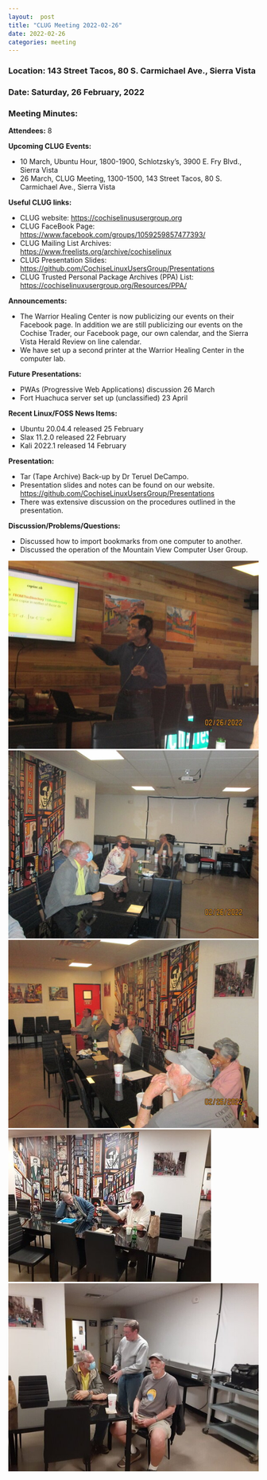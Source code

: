```yaml
---
layout:  post
title: "CLUG Meeting 2022-02-26"
date: 2022-02-26
categories: meeting
---
```


### Location: 143 Street Tacos, 80 S. Carmichael Ave., Sierra Vista

### Date: Saturday, 26 February, 2022

### Meeting Minutes:

**Attendees:** 8

**Upcoming CLUG Events:**
 * 10 March, Ubuntu Hour, 1800-1900, Schlotzsky’s, 3900 E. Fry Blvd., Sierra Vista 
 * 26 March, CLUG Meeting, 1300-1500, 143 Street Tacos, 80 S. Carmichael Ave., Sierra Vista

**Useful CLUG links:**
 * CLUG website:  https://cochiselinususergroup.org
 * CLUG FaceBook Page:  https://www.facebook.com/groups/1059259857477393/
 * CLUG Mailing List Archives:  https://www.freelists.org/archive/cochiselinux
 * CLUG Presentation Slides:  https://github.com/CochiseLinuxUsersGroup/Presentations
 * CLUG Trusted Personal Package Archives (PPA) List: https://cochiselinuxusergroup.org/Resources/PPA/

**Announcements:**
 * The Warrior Healing Center is now publicizing our events on their Facebook page.  In addition we are still publicizing our events on the Cochise Trader, our Facebook page, our own calendar, and the Sierra Vista Herald Review on line calendar.
 * We have set up a second printer at the Warrior Healing Center in the computer lab.

**Future Presentations:**
 * PWAs (Progressive Web Applications) discussion 26 March
 * Fort Huachuca server set up (unclassified) 23 April

**Recent Linux/FOSS News Items:**
 * Ubuntu 20.04.4 released 25 February
 * Slax 11.2.0 released 22 February
 * Kali 2022.1 released 14 February

**Presentation:**
 * Tar (Tape Archive) Back-up by Dr Teruel DeCampo.  
 * Presentation slides and notes can be found on our website.  https://github.com/CochiseLinuxUsersGroup/Presentations
 * There was extensive discussion on the procedures outlined in the presentation.

**Discussion/Problems/Questions:**
 * Discussed how to import bookmarks from one computer to another.
 * Discussed the operation of the Mountain View Computer User Group.

![alt text](https://raw.githubusercontent.com/CochiseLinuxUsersGroup/CochiseLinuxUsersGroup.github.io/master/images/rsz_clug_meeting_2022-02-26_1.jpg)
![alt text](https://raw.githubusercontent.com/CochiseLinuxUsersGroup/CochiseLinuxUsersGroup.github.io/master/images/rsz_clug_meeting_2022-02-26_2.jpg)
![alt text](https://raw.githubusercontent.com/CochiseLinuxUsersGroup/CochiseLinuxUsersGroup.github.io/master/images/rsz_clug_meeting_2022-02-26_3.jpg)
![alt text](https://raw.githubusercontent.com/CochiseLinuxUsersGroup/CochiseLinuxUsersGroup.github.io/master/images/rsz_clug_meeting_2022-02-26_4.jpg)
![alt text](https://raw.githubusercontent.com/CochiseLinuxUsersGroup/CochiseLinuxUsersGroup.github.io/master/images/rsz_clug_meeting_2022-02-26_5.jpg)
